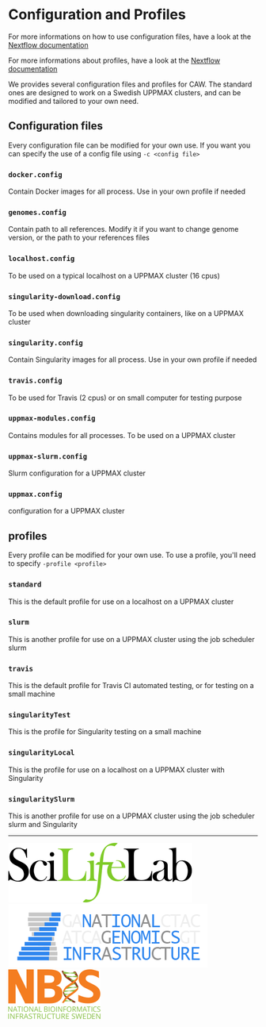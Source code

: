 # Configuration and Profiles

For more informations on how to use configuration files, have a look at the [Nextflow documentation](https://www.nextflow.io/docs/latest/config.html)

For more informations about profiles, have a look at the [Nextflow documentation](https://www.nextflow.io/docs/latest/config.html#config-profiles)

We provides several configuration files and profiles for CAW. The standard ones are designed to work on a Swedish UPPMAX clusters, and can be modified and tailored to your own need.

## Configuration files

Every configuration file can be modified for your own use. If you want you can specify the use of a config file using `-c <config file>`

### `docker.config`

Contain Docker images for all process. Use in your own profile if needed

### `genomes.config`

Contain path to all references. Modify it if you want to change genome version, or the path to your references files

### `localhost.config`

To be used on a typical localhost on a UPPMAX cluster (16 cpus)

### `singularity-download.config`

To be used when downloading singularity containers, like on a UPPMAX cluster

### `singularity.config`

Contain Singularity images for all process. Use in your own profile if needed

### `travis.config`

To be used for Travis (2 cpus) or on small computer for testing purpose

### `uppmax-modules.config`

Contains modules for all processes. To be used on a UPPMAX cluster

### `uppmax-slurm.config`

Slurm configuration for a UPPMAX cluster

### `uppmax.config`

configuration for a UPPMAX cluster

## profiles

Every profile can be modified for your own use. To use a profile, you'll need to specify `-profile <profile>`

### `standard`

This is the default profile for use on a localhost on a UPPMAX cluster

### `slurm`

This is another profile for use on a UPPMAX cluster using the job scheduler slurm

### `travis`

This is the default profile for Travis CI automated testing, or for testing on a small machine

### `singularityTest`

This is the profile for Singularity testing on a small machine

### `singularityLocal`

This is the profile for use on a localhost on a UPPMAX cluster with Singularity

### `singularitySlurm`

This is another profile for use on a UPPMAX cluster using the job scheduler slurm and Singularity


--------------------------------------------------------------------------------

[![](images/SciLifeLab_logo.png "SciLifeLab")][scilifelab-link] [![](images/NGI-final-small.png "NGI")][ngi-link]
[![](doc/images/NBIS_logo.png "NBIS")][nbis-link]

[nbis-link]: https://www.nbis.se/
[ngi-link]: https://ngisweden.scilifelab.se/
[scilifelab-link]: http://www.scilifelab.se/

